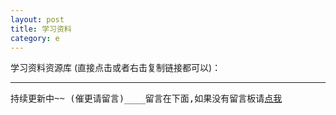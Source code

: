 ```yaml
---
layout: post
title: 学习资料
category: e
---
```


学习资料资源库 (直接点击或者右击复制链接都可以)：


-----------
	
<pre id="prexx1">持续更新中~~ (催更请留言)____留言在下面,如果没有留言板请<a href="/jekyll_warehouse/posts/Learning-materials.html">点我</a></pre>

